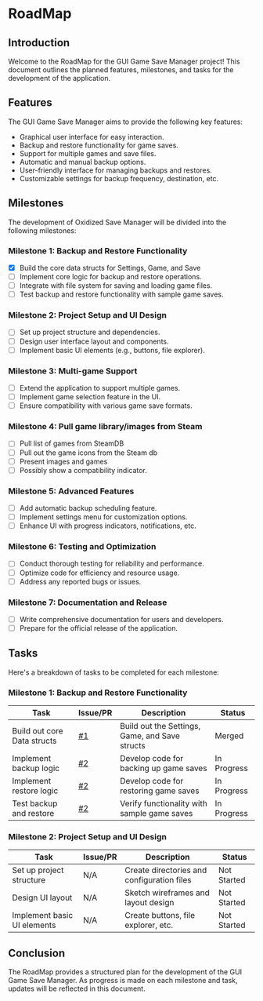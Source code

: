 # RoadMap

## Introduction
Welcome to the RoadMap for the GUI Game Save Manager project! This document outlines the planned features, milestones, and tasks for the development of the application.

## Features
The GUI Game Save Manager aims to provide the following key features:

- Graphical user interface for easy interaction.
- Backup and restore functionality for game saves.
- Support for multiple games and save files.
- Automatic and manual backup options.
- User-friendly interface for managing backups and restores.
- Customizable settings for backup frequency, destination, etc.

## Milestones
The development of Oxidized Save Manager will be divided into the following milestones:


### Milestone 1: Backup and Restore Functionality
- [x] Build the core data structs for Settings, Game, and Save
- [ ] Implement core logic for backup and restore operations.
- [ ] Integrate with file system for saving and loading game files.
- [ ] Test backup and restore functionality with sample game saves.

### Milestone 2: Project Setup and UI Design
- [ ] Set up project structure and dependencies.
- [ ] Design user interface layout and components.
- [ ] Implement basic UI elements (e.g., buttons, file explorer).

### Milestone 3: Multi-game Support
- [ ] Extend the application to support multiple games.
- [ ] Implement game selection feature in the UI.
- [ ] Ensure compatibility with various game save formats.

### Milestone 4: Pull game library/images from Steam
- [ ] Pull list of games from SteamDB
- [ ] Pull out the game icons from the Steam db
- [ ] Present images and games
- [ ] Possibly show a compatibility indicator.

### Milestone 5: Advanced Features
- [ ] Add automatic backup scheduling feature.
- [ ] Implement settings menu for customization options.
- [ ] Enhance UI with progress indicators, notifications, etc.

### Milestone 6: Testing and Optimization
- [ ] Conduct thorough testing for reliability and performance.
- [ ] Optimize code for efficiency and resource usage.
- [ ] Address any reported bugs or issues.

### Milestone 7: Documentation and Release
- [ ] Write comprehensive documentation for users and developers.
- [ ] Prepare for the official release of the application.

## Tasks
Here's a breakdown of tasks to be completed for each milestone:

### Milestone 1: Backup and Restore Functionality
| Task                              | Issue/PR |         Description                           | Status      |
|-----------------------------------|----------|-----------------------------------------------|-------------|
| Build out core Data structs       | [#1](https://github.com/HirschBerge/oxidized_saves/pull/1)| Build out the Settings, Game, and Save structs| Merged     |
| Implement backup logic            | [#2](https://github.com/HirschBerge/oxidized_saves/pull/2)     | Develop code for backing up game saves        | In Progress |
| Implement restore logic           | [#2](https://github.com/HirschBerge/oxidized_saves/pull/2) | Develop code for restoring game saves         | In Progress |
| Test backup and restore           | [#2](https://github.com/HirschBerge/oxidized_saves/pull/2) | Verify functionality with sample game saves   | In Progress |

### Milestone 2: Project Setup and UI Design
| Task                              | Issue/PR          | Description                          | Status      |
|-----------------------------------|------|---------------------------------------------------|-------------|
| Set up project structure          |  N/A | Create directories and configuration files        | Not Started |
| Design UI layout                  |  N/A | Sketch wireframes and layout design               | Not Started |
| Implement basic UI elements       |  N/A | Create buttons, file explorer, etc.               | Not Started |

<!-- Add more tasks for subsequent milestones -->

## Conclusion
The RoadMap provides a structured plan for the development of the GUI Game Save Manager. As progress is made on each milestone and task, updates will be reflected in this document.


